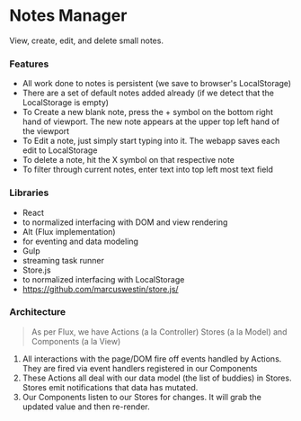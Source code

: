 # Notes Manager

View, create, edit, and delete small notes.

### Features
* All work done to notes is persistent (we save to browser's LocalStorage)
* There are a set of default notes added already (if we detect that the LocalStorage is empty)
* To Create a new blank note, press the + symbol on the bottom right hand of viewport. The new note appears at the upper top left hand of the viewport
* To Edit a note, just simply start typing into it. The webapp saves each edit to LocalStorage
* To delete a note, hit the X symbol on that respective note
* To filter through current notes, enter text into top left most text field

### Libraries
- React
 - to normalized interfacing with DOM and view rendering   
- Alt (Flux implementation)
 - for eventing and data modeling 
- Gulp
 - streaming task runner
- Store.js
 - to normalized interfacing with LocalStorage
 - https://github.com/marcuswestin/store.js/
 
### Architecture
> As per Flux, we have Actions (a la Controller) Stores (a la Model) and Components (a la View)

1. All interactions with the page/DOM fire off events handled by Actions. They are fired via event handlers registered in our Components
2. These Actions all deal with our data model (the list of buddies) in Stores. Stores emit notifications that data has mutated.
3. Our Components listen to our Stores for changes. It will grab the updated value and then re-render.
